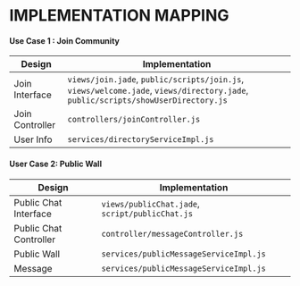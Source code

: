 IMPLEMENTATION MAPPING
====

#### Use Case 1 : Join Community
| Design | Implementation |
| -------- | --------------- |
| Join Interface | `views/join.jade`, `public/scripts/join.js`, `views/welcome.jade`, `views/directory.jade`, `public/scripts/showUserDirectory.js` |
| Join Controller | `controllers/joinController.js` |
| User Info | `services/directoryServiceImpl.js`|

#### User Case 2: Public Wall
| Design | Implementation |
| -------- | --------------- |
| Public Chat Interface | `views/publicChat.jade`, `script/publicChat.js`|
| Public Chat Controller | `controller/messageController.js` |
| Public Wall |`services/publicMessageServiceImpl.js`|
| Message | `services/publicMessageServiceImpl.js` |

